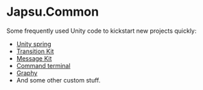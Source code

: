 Japsu.Common
===========================

Some frequently used Unity code to kickstart new projects quickly:
- [Unity spring](https://github.com/thammin/unity-spring)
- [Transition Kit](https://github.com/prime31/TransitionKit)
- [Message Kit](https://github.com/prime31/MessageKit)
- [Command terminal](https://github.com/JimmyCushnie/Command-Terminal-Plus)
- [Graphy](https://github.com/Tayx94/graphy)
- And some other custom stuff.
